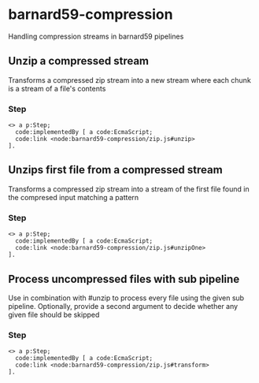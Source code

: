 # barnard59-compression

Handling compression streams in barnard59 pipelines

## Unzip a compressed stream

Transforms a compressed zip stream into a new stream where each chunk is a stream of a file's contents

### Step

```
<> a p:Step;
  code:implementedBy [ a code:EcmaScript;
  code:link <node:barnard59-compression/zip.js#unzip>
].
```

## Unzips first file from a compressed stream

Transforms a compressed zip stream into a stream of the first file found in the compresed input matching a pattern

### Step

```
<> a p:Step;
  code:implementedBy [ a code:EcmaScript;
  code:link <node:barnard59-compression/zip.js#unzipOne>
].
```

## Process uncompressed files with sub pipeline

Use in combination with #unzip to process every file using the given sub pipeline. Optionally, provide a second argument to decide whether any given file should be skipped

### Step

```
<> a p:Step;
  code:implementedBy [ a code:EcmaScript;
  code:link <node:barnard59-compression/zip.js#transform>
].
```
